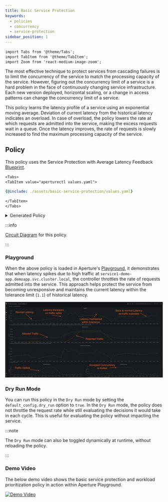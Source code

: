 ```yaml
---
title: Basic Service Protection
keywords:
  - policies
  - concurrency
  - service-protection
sidebar_position: 1
---
```


```mdx-code-block
import Tabs from '@theme/Tabs';
import TabItem from '@theme/TabItem';
import Zoom from 'react-medium-image-zoom';
```

The most effective technique to protect services from cascading failures is to
limit the concurrency of the service to match the processing capacity of the
service. However, figuring out the concurrency limit of a service is a hard
problem in the face of continuously changing service infrastructure. Each new
version deployed, horizontal scaling, or a change in access patterns can change
the concurrency limit of a service.

This policy learns the latency profile of a service using an exponential moving
average. Deviation of current latency from the historical latency indicates an
overload. In case of overload, the policy lowers the rate at which requests are
admitted into the service, making the excess requests wait in a queue. Once the
latency improves, the rate of requests is slowly increased to find the maximum
processing capacity of the service.

## Policy

This policy uses the Service Protection with Average Latency Feedback
[Blueprint](/reference/policies/bundled-blueprints/policies/service-protection/average-latency.md).

```mdx-code-block
<Tabs>
<TabItem value="aperturectl values.yaml">
```

```yaml
{@include: ./assets/basic-service-protection/values.yaml}
```

```mdx-code-block
</TabItem>
</Tabs>
```

<details><summary>Generated Policy</summary>
<p>

```yaml
{@include: ./assets/basic-service-protection/policy.yaml}
```

</p>
</details>

:::info

[Circuit Diagram](./assets/basic-service-protection/graph.mmd.svg) for this
policy.

:::

### Playground

When the above policy is loaded in Aperture's
[Playground](/get-started/playground/playground.md), it demonstrates that when
latency spikes due to high traffic at
`service1-demo-app.demoapp.svc.cluster.local`, the controller throttles the rate
of requests admitted into the service. This approach helps protect the service
from becoming unresponsive and maintains the current latency within the
tolerance limit (`1.1`) of historical latency.

<Zoom>

![Basic Service Protection](./assets/basic-service-protection/dashboard.png)

</Zoom>

### Dry Run Mode

You can run this policy in the `Dry Run` mode by setting the
`default_config.dry_run` option to `true`. In the `Dry Run` mode, the policy
does not throttle the request rate while still evaluating the decisions it would
take in each cycle. This is useful for evaluating the policy without impacting
the service.

:::note

The `Dry Run` mode can also be toggled dynamically at runtime, without reloading
the policy.

:::

### Demo Video

The below demo video shows the basic service protection and workload
prioritization policy in action within Aperture Playground.

[![Demo Video](https://img.youtube.com/vi/m070bAvrDHM/0.jpg)](https://www.youtube.com/watch?v=m070bAvrDHM)
